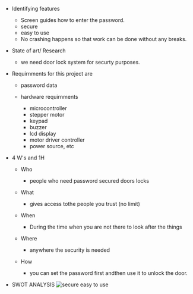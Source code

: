 * Identifying features
   * Screen guides how to enter the password.
   * secure
   * easy to use
   * No crashing happens so that work can be done without any breaks.
* State of art/ Research
    * we need door lock system for securty purposes.


* Requirnments for this project are
    * password data
    
    * hardware requirnments
        * microcontroller
        * stepper motor
        * keypad
        * buzzer
        * lcd display
        * motor driver controller
        * power source, etc

* 4 W's and 1H
    * Who
      * people who need password secured doors locks

    * What
      * gives access tothe people you trust (no limit)

    * When
      * During the time when you are not there to look after the things

    * Where
      * anywhere the security is needed

    * How
      * you can set the password first andthen use it to unlock the door.

* SWOT ANALYSIS
    ![secure easy to use](https://user-images.githubusercontent.com/98838252/154832932-4fa8d460-b509-4033-8ea6-4c391959d7f5.jpg)


        
